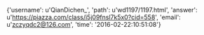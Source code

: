 {'username': u'QianDichen_', 'path': u'wd1197/1197.html', 'answer': u'https://piazza.com/class/i5j09fnsl7k5x0?cid=558', 'email': u'zczyqdc2@126.com', 'time': '2016-02-22:10:51:08'}